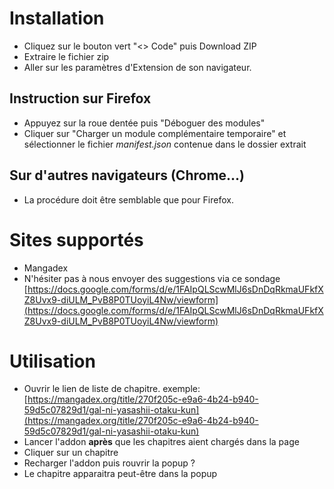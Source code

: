 # Installation
* Cliquez sur le bouton vert "<> Code" puis Download ZIP
* Extraire le fichier zip
* Aller sur les paramètres d'Extension de son navigateur.
## Instruction sur Firefox
* Appuyez sur la roue dentée puis "Déboguer des modules"
* Cliquer sur "Charger un module complémentaire temporaire" et sélectionner le fichier *manifest.json* contenue dans le dossier extrait
## Sur d'autres navigateurs (Chrome...)
* La procédure doit être semblable que pour Firefox.

# Sites supportés
* Mangadex
* N'hésiter pas à nous envoyer des suggestions via ce sondage [https://docs.google.com/forms/d/e/1FAIpQLScwMlJ6sDnDqRkmaUFkfXZ8Uvx9-diULM_PvB8P0TUoyiL4Nw/viewform](https://docs.google.com/forms/d/e/1FAIpQLScwMlJ6sDnDqRkmaUFkfXZ8Uvx9-diULM_PvB8P0TUoyiL4Nw/viewform)

# Utilisation
* Ouvrir le lien de liste de chapitre. exemple: [https://mangadex.org/title/270f205c-e9a6-4b24-b940-59d5c07829d1/gal-ni-yasashii-otaku-kun](https://mangadex.org/title/270f205c-e9a6-4b24-b940-59d5c07829d1/gal-ni-yasashii-otaku-kun)
* Lancer l'addon **après** que les chapitres aient chargés dans la page
* Cliquer sur un chapitre
* Recharger l'addon puis rouvrir la popup ?
* Le chapitre apparaitra peut-être dans la popup
